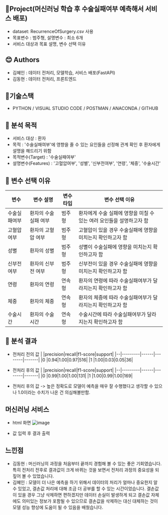 ## 📃Project(머신러닝 학습 후 수술실패여부 예측해서 서비스 배포)
- dataset: RecurrenceOfSurgery.csv 사용
- 목표변수 : 범주형, 설명변수 : 최소 6개 
- 서비스 대상과 목표 설명, 변수 선택 이유

## 😊 Authors
- 김혜인 : 데이터 전처리, 모델학습, 서비스 배포(FastAPI)
- 김동현 : 데이터 전처리, 프론트엔드

## 📝기술스택
- PYTHON / VISUAL STUDIO CODE / POSTMAN / ANACONDA / GITHUB

## 🔬 분석 목적
- 서비스 대상 : 환자
- 목적 : '수술실패여부'에 영향을 줄 수 있는 요인들을 선정해 관계 확인 후 환자에게 설명을 해드리기 위함
- 목적변수(Target) : '수술실패여부'
- 설명변수(Features) : '고혈압여부', '성별', '신부전여부', '연령', '체중', '수술시간'

## 🌟 변수 선택 이유
|변수|변수 설명|변수타입|변수 선택 이유|
|---|---------|--------|----------------|
|수술실패여부|환자의 수술 실패 여부|범주형|환자에게 수술 실패에 영향을 미칠 수 있는 여러 요인들을 설명하고자 함|
|고혈압여부|환자의 고혈압 여부|범주형|고혈압이 있을 경우 수술실패에 영향을 미치는지 확인하고자 함|
|성별|환자의 성별|범주형|성별이 수술실패에 영향을 미치는지 확인하고자 함|
|신부전여부|환자의 신부전 여부|범주형|신부전이 있을 경우 수술실패에 영향을 미치는지 확인하고자 함|
|연령|환자의 연령|연속형|환자의 연령에 따라 수술실패여부가 달라지는지 확인하고자 함 |
|체중|환자의 체중|연속형|환자의 체중에 따라 수술실패여부가 달라지는지 확인하고자 함|
|수술시간|환자의 수술시간|연속형|수술시간에 따라 수술실패여부가 달라지는지 확인하고자 함|

## 🔎 분석 결과
- 전처리 전의 값
|  |precision|recall|f1-score|support|
|--|---------|------|--------|-------|
|0 |0.94|1.00|0.97|516|
|1 |1.00|0.03|0.05|36|

- 전처리 후의 값
|  |precision|recall|f1-score|support|
|--|---------|------|--------|-------|
|0 |0.99|1.00|1.00|131|
|1 |1.00|0.99|1.00|169|

- 전처리 후의 값 -> 높은 정확도로 모델이 예측을 매우 잘 수행했다고 생각할 수 있으나 1.0이라는 수치가 나온 건 의심해볼만함.

## 머신러닝 서비스
- html 화면
![image](https://github.com/dancingKimDH/toy_machinelearning/assets/132973368/7f5ac0ae-fe88-4c49-97f3-1e2fa3498ce2)

- 값 입력 후 결과 출력

## 느낀점
- 김동현 : 머신러닝의 과정을 처음부터 끝까지 경험해 볼 수 있는 좋은 기회였습니다. 특히 전처리 전후로 결과값이 크게 바뀌는 것을 보면서 전처리 과정의 중요성을 되짚어 볼 수 있었습니다.
- 김혜인 : 모델이 더 나은 예측을 하기 위해서 데이터의 처리가 얼마나 중요한지 알 수 있었고, 결손값 처리에 대해 조금 더 공부를 할 수 있는 시간이었습니다. 결손값이 있을 경우 그냥 삭제하면 편하겠지만 데이터 손실이 발생하게 되고 결손값 자체에도 의미있는 정보가 포함될 수 있으므로 결손값을 삭제하는 대신 대체하는 것이 모델 성능 향상에 도움이 될 수 있음을 배웠습니다.
